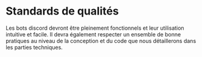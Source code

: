 # Standards de qualités

Les bots discord devront être pleinement fonctionnels et leur utilisation intuitive et facile. Il devra également respecter un ensemble de bonne pratiques au niveau de la conception et du code que nous détaillerons dans les parties techniques.